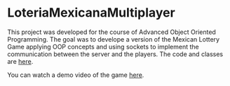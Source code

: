# LoteriaMexicanaMultiplayer

This project was developed for the course of Advanced Object Oriented Programming. The goal was to develope
a version of the Mexican Lottery Game applying OOP concepts and using sockets to implement the communication
between the server and the players. The code and classes are [here](https://github.com/angelicaf13/LoteriaMexicanaMultiplayer/tree/master/src/loteriamexicanamultiplayer).

You can watch a demo video of the game [here](https://youtu.be/w08fCgnSapI).
